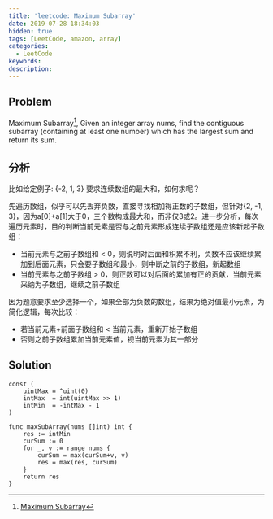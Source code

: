 ```yaml
---
title: 'leetcode: Maximum Subarray'
date: 2019-07-28 18:34:03
hidden: true
tags: [LeetCode, amazon, array]
categories:
  - LeetCode
keywords:
description:
---
```


## Problem

Maximum Subarray[^1], Given an integer array nums, find the contiguous subarray (containing at least one number) which has the largest sum and return its sum.

## 分析

比如给定例子: {-2, 1, 3} 要求连续数组的最大和，如何求呢？

先遍历数组，似乎可以先丢弃负数，直接寻找相加得正数的子数组，但针对{2, -1, 3}，因为a[0]+a[1]大于0，三个数构成最大和，而非仅3或2。进一步分析，每次遍历元素时，目的判断当前元素是否与之前元素形成连续子数组还是应该新起子数组：

*  当前元素与之前子数组和 < 0，则说明对后面和积累不利，负数不应该继续累加到后面元素，只会要子数组和最小，则中断之前的子数组，新起数组
*  当前元素与之前子数组 > 0，则正数可以对后面的累加有正的贡献，当前元素采纳为子数组，继续之前子数组

因为题意要求至少选择一个，如果全部为负数的数组，结果为绝对值最小元素，为简化逻辑，每次比较：

*  若当前元素+前面子数组和 < 当前元素，重新开始子数组
*  否则之前子数组累加当前元素值，视当前元素为其一部分

## Solution

```golang
const (
    uintMax = ^uint(0)
    intMax  = int(uintMax >> 1)
    intMin  = -intMax - 1
)

func maxSubArray(nums []int) int {
    res := intMin
    curSum := 0
    for _, v := range nums {
        curSum = max(curSum+v, v)
        res = max(res, curSum)
    }
    return res
}
```


[^1]: [Maximum Subarray](https://leetcode.com/problems/maximum-subarray/)